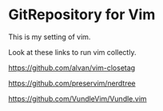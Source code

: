 # GitRepository for Vim
This is my setting of vim.

Look at these links to run vim collectly.

https://github.com/alvan/vim-closetag 

https://github.com/preservim/nerdtree 

https://github.com/VundleVim/Vundle.vim 
